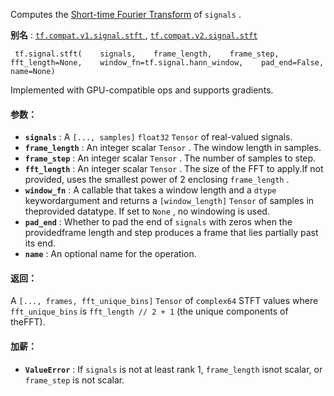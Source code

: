 Computes the [Short-time Fourier Transform](https://en.wikipedia.org/wiki/Short-time_Fourier_transform) of  `signals` .

**别名** : [ `tf.compat.v1.signal.stft` ](/api_docs/python/tf/signal/stft), [ `tf.compat.v2.signal.stft` ](/api_docs/python/tf/signal/stft)

```
 tf.signal.stft(    signals,    frame_length,    frame_step,    fft_length=None,    window_fn=tf.signal.hann_window,    pad_end=False,    name=None) 
```

Implemented with GPU-compatible ops and supports gradients.

#### 参数：
- **`signals`** : A  `[..., samples]`   `float32`   `Tensor`  of real-valued signals.
- **`frame_length`** : An integer scalar  `Tensor` . The window length in samples.
- **`frame_step`** : An integer scalar  `Tensor` . The number of samples to step.
- **`fft_length`** : An integer scalar  `Tensor` . The size of the FFT to apply.If not provided, uses the smallest power of 2 enclosing  `frame_length` .
- **`window_fn`** : A callable that takes a window length and a  `dtype`  keywordargument and returns a  `[window_length]`   `Tensor`  of samples in theprovided datatype. If set to  `None` , no windowing is used.
- **`pad_end`** : Whether to pad the end of  `signals`  with zeros when the providedframe length and step produces a frame that lies partially past its end.
- **`name`** : An optional name for the operation.


#### 返回：
A  `[..., frames, fft_unique_bins]`   `Tensor`  of  `complex64`  STFT values where `fft_unique_bins`  is  `fft_length // 2 + 1`  (the unique components of theFFT).

#### 加薪：
- **`ValueError`** : If  `signals`  is not at least rank 1,  `frame_length`  isnot scalar, or  `frame_step`  is not scalar.
